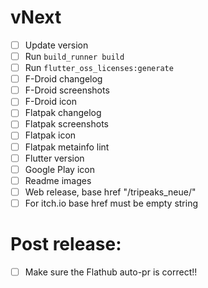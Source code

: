 # vNext

- [ ] Update version
- [ ] Run ```build_runner build```
- [ ] Run ```flutter_oss_licenses:generate```
- [ ] F-Droid changelog
- [ ] F-Droid screenshots
- [ ] F-Droid icon
- [ ] Flatpak changelog
- [ ] Flatpak screenshots
- [ ] Flatpak icon
- [ ] Flatpak metainfo lint
- [ ] Flutter version
- [ ] Google Play icon
- [ ] Readme images
- [ ] Web release, base href "/tripeaks_neue/"
- [ ] For itch.io base href must be empty string

# Post release:

- [ ] Make sure the Flathub auto-pr is correct!! 